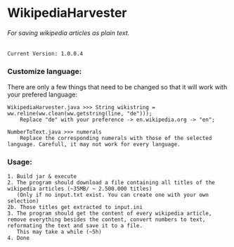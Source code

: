 # WikipediaHarvester
###### For saving wikipedia articles as plain text.
```
Current Version: 1.0.0.4
```
### Customize language:
There are only a few things that need to be changed so that it will work with your prefered language:
```
WikipediaHarvester.java >>> String wikistring = ww.reline(ww.clean(ww.getstring(line, "de")));
    Replace "de" with your preference -> en.wikipedia.org -> "en";

NumberToText.java >>> numerals
    Replace the corresponding numerals with those of the selected language. Carefull, it may not work for every language.
```

### Usage:
```
1. Build jar & execute
2. The program should download a file containing all titles of the wikipedia articles (~35MB/ ~ 2.500.000 titles)
   (Only if no input.txt exist. You can create one with your own selection)
2b. Those titles get extracted to input.ini
3. The program should get the content of every wikipedia article, remove everything besides the content, convert numbers to text, reformating the text and save it to a file.
   This may take a while (~5h)
4. Done
```